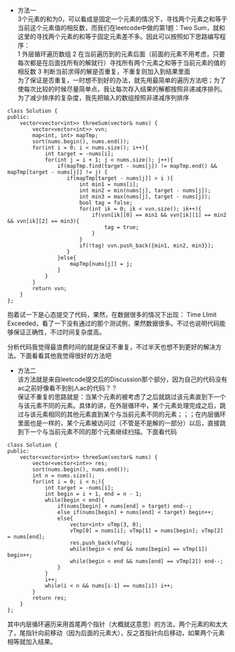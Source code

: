 - 方法一  
3个元素的和为0，可以看成是固定一个元素的情况下，寻找两个元素之和等于当前这个元素值的相反数，而我们在leetcode中做的第1题：Two Sum[](https://leetcode.com/problems/two-sum/description/)，就和这里的寻找两个元素的和等于固定元素差不多。因此可以按照如下思路编写程序：  
1 外层循环遍历数组
2 在当前遍历到的元素后面（前面的元素不用考虑，只要每次都是在后面找所有的解就行）寻找所有两个元素之和等于当前元素的值的相反数
3 判断当前求得的解是否重复，不重复则加入到结果里面  
为了保证是否重复，一时想不到好的办法，就先用最简单的遍历方法吧；为了使每次比较的时候尽量简单点，我让每次存入结果的解都按照非递减序排列。  
为了减少排序的复杂度，我先把输入的数组按照非递减序列排序
<pre><code>class Solution {
public:
    vector&lt;vector&lt;int&gt;&gt; threeSum(vector<int>& nums) {
        vector&lt;vector&lt;int&gt;&gt; vvn;
        map&lt;int, int&gt; mapTmp;
        sort(nums.begin(), nums.end());
        for(int i = 0; i < nums.size(); i++){
            int target = -nums[i];
            for(int j = i + 1; j < nums.size(); j++){
                if(mapTmp.find(target - nums[j]) != mapTmp.end() && mapTmp[target - nums[j]] != j) {
                   if(mapTmp[target - nums[j]] > i ){
                       int min1 = nums[i];
                       int min2 = min(nums[j], target - nums[j]);
                       int min3 = max(nums[j], target - nums[j]);
                       bool tag = false;
                       for(int ik = 0; ik < vvn.size(); ik++){
                           if(vvn[ik][0] == min1 && vvn[ik][1] == min2 && vvn[ik][2] == min3){
                               tag = true;
                           }
                       }
                       if(!tag) vvn.push_back({min1, min2, min3});
                   }
                }else{
                    mapTmp[nums[j]] = j;
                }
            }
        }
        return vvn;
    }
};</code></pre>抱着试一下是心态提交了代码，果然，在数据很多的情况下出现： Time LImit Exceeded，看了一下没有通过的那个测试例，果然数据很多。不过也说明代码能够保证正确性，不过时间复杂度高。  
分析代码我觉得最浪费时间的就是保证不重复，不过半天也想不到更好的解决方法。下面看看其他我觉得很好的方法吧
- 方法二  
该方法就是来自leetcode提交后的Discussion那个部分，因为自己的代码没有ac之前好像看不到别人ac的代码？？  
保证不重复的思路就是：当某个元素的被考虑了之后就跳过该元素直到下一个与该元素不同的元素。具体的讲，在外层循环中，某个元素处理完成之后，跳过与该元素相同的其他元素直到某个与当前元素不同的元素；；；在内层循环里面也是一样的，某个元素被访问过（不管是不是解的一部分）以后，直接跳到下一个与当前元素不同的那个元素继续扫描。下面看代码
<pre><code>class Solution {
public:
    vector&lt;vector&lt;int&gt;&gt; threeSum(vector<int>& nums) {
        vector&lt;vector&lt;int&gt;&gt; res;
        sort(nums.begin(), nums.end());
        int n = nums.size();
        for(int i = 0; i < n;){
            int target = -nums[i];
            int begin = i + 1, end = n - 1;
            while(begin < end){
                if(nums[begin] + nums[end] > target) end--;
                else if(nums[begin] + nums[end] < target) begin++;
                else{
                    vector&lt;int&gt; vTmp(3, 0);
                    vTmp[0] = nums[i]; vTmp[1] = nums[begin]; vTmp[2] = nums[end];
                    res.push_back(vTmp);
                    while(begin < end && nums[begin] == vTmp[1]) begin++;
                    while(begin < end && nums[end] == vTmp[2]) end--;
                }
            }
            i++;
            while(i < n && nums[i-1] == nums[i]) i++;
        }
        return res;
    }
};</code></pre>其中内层循环遍历采用首尾两个指针（大概就这意思）的方法，两个元素的和太大了，尾指针向前移动（因为后面的元素大），反之首指针向后移动，如果两个元素相等就加入结果。